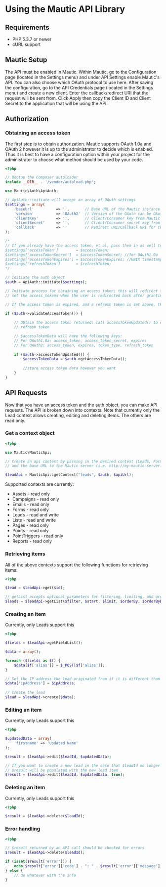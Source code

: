 # Using the Mautic API Library

## Requirements
* PHP 5.3.7 or newer
* cURL support

## Mautic Setup
The API must be enabled in Mautic. Within Mautic, go to the Configuration page (located in the Settings menu) and under API Settings enable
Mautic's API.  You can also choose which OAuth protocol to use here.  After saving the configuration, go to the API Credentials page
(located in the Settings menu) and create a new client.  Enter the callback/redirect URI that the request will be sent from.  Click Apply
then copy the Client ID and Client Secret to the application that will be using the API.

## Authorization
    
### Obtaining an access token
The first step is to obtain authorization.  Mautic supports OAuth 1.0a and OAuth 2 however it is up to the administrator
to decide which is enabled.  Thus it is best to have a configuration option within your project for the administrator 
to choose what method should be used by your code.

```php
<?php

// Bootup the Composer autoloader
include __DIR__ . '/vendor/autoload.php';  

use Mautic\Auth\ApiAuth;

// ApiAuth::initiate will accept an array of OAuth settings
$settings = array(
    'baseUrl'          => '',       // Base URL of the Mautic instance
    'version'          => 'OAuth2'  // Version of the OAuth can be OAuth2 or OAuth1a. OAuth2 is the default value.
    'clientKey'        => '',       // Client/Consumer key from Mautic
    'clientSecret'     => '',       // Client/Consumer secret key from Mautic
    'callback'         => ''        // Redirect URI/Callback URI for this script
);

/*
// If you already have the access token, et al, pass them in as well to prevent the need for reauthorization
$settings['accessToken']        = $accessToken;
$settings['accessTokenSecret']  = $accessTokenSecret; //for OAuth1.0a
$settings['accessTokenExpires'] = $accessTokenExpires; //UNIX timestamp
$settings['refreshToken']       = $refreshToken;
*/

// Initiate the auth object
$auth = ApiAuth::initiate($settings);

// Initiate process for obtaining an access token; this will redirect the user to the $authorizationUrl and/or
// set the access_tokens when the user is redirected back after granting authorization

// If the access token is expired, and a refresh token is set above, then a new access token will be requested

if ($auth->validateAccessToken()) {
     
    // Obtain the access token returned; call accessTokenUpdated() to catch if the token was updated via a 
    // refresh token

    // $accessTokenData will have the following keys:
    // For OAuth1.0a: access_token, access_token_secret, expires
    // For OAuth2: access_token, expires, token_type, refresh_token
    
    if ($auth->accessTokenUpdated()) {
        $accessTokenData = $auth->getAccessTokenData();
        
        //store access token data however you want
    }
}
```

## API Requests
Now that you have an access token and the auth object, you can make API requests.  The API is broken down into contexts.
Note that currently only the Lead context allows creating, editing and deleting items.  The others are read only.

### Get a context object

```php
<?php

use Mautic\MauticApi;

// Create an api context by passing in the desired context (Leads, Forms, Pages, etc), the $auth object from above
// and the base URL to the Mautic server (i.e. http://my-mautic-server.com/api/)

$leadApi = MauticApi::getContext("leads", $auth, $apiUrl);
```

Supported contexts are currently:

* Assets - read only
* Campaigns - read only
* Emails - read only
* Forms - read only
* Leads - read and write
* Lists - read and write
* Pages - read only
* Points - read only
* PointTriggers - read only
* Reports - read only

### Retrieving items
All of the above contexts support the following functions for retrieving items:

```php
<?php

$lead = $leadApi->get($id);

// getList accepts optional parameters for filtering, limiting, and ordering
$leads = $leadApi->getList($filter, $start, $limit, $orderBy, $orderByDir);
```

### Creating an item
Currently, only Leads support this

```php
<?php

$fields = $leadApi->getFieldList();

$data = array();

foreach ($fields as $f) {
    $data[$f['alias']] = $_POST[$f['alias']];
}

// Set the IP address the lead originated from if it is different than that of the server making the request
$data['ipAddress'] = $ipAddress;
 
// Create the lead 
$lead = $leadApi->create($data);
```
    
### Editing an item
Currently, only Leads support this

```php
<?php

$updatedData = array(
    'firstname' => 'Updated Name'
);

$result = $leadApi->edit($leadId, $updatedData);

// If you want to create a new lead in the case that $leadId no longer exists
// $result will be populated with the new lead item
$result = $leadApi->edit($leadId, $updatedData, true);
```
    
### Deleting an item
Currently, only Leads support this

```php
<?php

$result = $leadApi->delete($leadId);
```

### Error handling

```php
<?php

// $result returned by an API call should be checked for errors
$result = $leadApi->delete($leadId);

if (isset($result['error'])) {
    echo $result['error']['code'] . ": " . $result['error']['message'];
} else {
    // do whatever with the info
}
```
